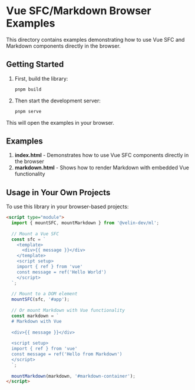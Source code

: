 # Vue SFC/Markdown Browser Examples

This directory contains examples demonstrating how to use Vue SFC and Markdown components directly in the browser.

## Getting Started

1. First, build the library:
   ```bash
   pnpm build
   ```

2. Then start the development server:
   ```bash
   pnpm serve
   ```

This will open the examples in your browser.

## Examples

1. **index.html** - Demonstrates how to use Vue SFC components directly in the browser
2. **markdown.html** - Shows how to render Markdown with embedded Vue functionality

## Usage in Your Own Projects

To use this library in your browser-based projects:

```html
<script type="module">
  import { mountSFC, mountMarkdown } from '@velin-dev/ml';
  
  // Mount a Vue SFC
  const sfc = `
    <template>
      <div>{{ message }}</div>
    </template>
    <script setup>
    import { ref } from 'vue'
    const message = ref('Hello World')
    </script>
  `;
  
  // Mount to a DOM element
  mountSFC(sfc, '#app');
  
  // Or mount Markdown with Vue functionality
  const markdown = `
  # Markdown with Vue
  
  <div>{{ message }}</div>
  
  <script setup>
  import { ref } from 'vue'
  const message = ref('Hello from Markdown')
  </script>
  `;
  
  mountMarkdown(markdown, '#markdown-container');
</script>
``` 
